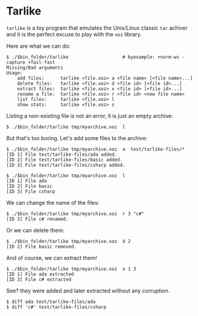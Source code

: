 
<!--
$ bin_folder=$(dirname $(ls -1 build-*/tarlike | head -1))
$ mkdir -p tmp/
-->

# Tarlike

`tarlike` is a toy program that emulates the Unix/Linux classic `tar`
achiver and it is the perfect excuse to play with the `xoz` library.

Here are what we can do:

```shell
$ ./$bin_folder/tarlike                    # byexample: +norm-ws -capture +fail-fast
Missing/Bad arguments
Usage:
    add files:      tarlike <file.xoz> a <file name> [<file name>...]
    delete files:   tarlike <file.xoz> d <file id> [<file id>...]
    extract files:  tarlike <file.xoz> x <file id> [<file id>...]
    rename a file:  tarlike <file.xoz> r <file id> <new file name>
    list files:     tarlike <file.xoz> l
    show stats:     tarlike <file.xoz> s
```

Listing a non-existing file is not an error, it is just an empty
archive:

```shell
$ ./$bin_folder/tarlike tmp/myarchive.xoz  l
```

But that's too boring. Let's add some files to the archive:

```shell
$ ./$bin_folder/tarlike tmp/myarchive.xoz  a  test/tarlike-files/*
[ID 1] File test/tarlike-files/ada added.
[ID 2] File test/tarlike-files/basic added.
[ID 3] File test/tarlike-files/csharp added.
```

```shell
$ ./$bin_folder/tarlike tmp/myarchive.xoz  l
[ID 1] File ada
[ID 2] File basic
[ID 3] File csharp
```

We can change the name of the files:

```shell
$ ./$bin_folder/tarlike tmp/myarchive.xoz  r 3 "c#"
[ID 3] File c# renamed.
```

Or we can delete them:

```shell
$ ./$bin_folder/tarlike tmp/myarchive.xoz  d 2
[ID 2] File basic removed.
```

And of course, we can extract them!

```shell
$ ./$bin_folder/tarlike tmp/myarchive.xoz  x 1 3
[ID 1] File ada extracted
[ID 3] File c# extracted
```

See? they were added and later extracted without any corruption.

```shell
$ diff ada test/tarlike-files/ada
$ diff 'c#' test/tarlike-files/csharp
```


<!--
$ rm -f tmp/myarchive.xoz   # byexample: -skip +pass
$ rm -f 'ada' 'c#'          # byexample: -skip +pass
-->
